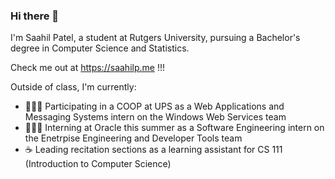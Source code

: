### Hi there 👋
I'm Saahil Patel, a student at Rutgers University, pursuing a Bachelor's degree in Computer Science and Statistics.

Check me out at https://saahilp.me !!!

Outside of class, I'm currently:

- 👨🏽‍💻 Participating in a COOP at UPS as a Web Applications and Messaging Systems intern on the Windows Web Services team
- 👨🏽‍💻 Interning at Oracle this summer as a Software Engineering intern on the Enetrpise Engineering and Developer Tools team
- ☕️ Leading recitation sections as a learning assistant for CS 111 (Introduction to Computer Science)
<!--
**Saahilp18/Saahilp18** is a ✨ _special_ ✨ repository because its `README.md` (this file) appears on your GitHub profile.

Here are some ideas to get you started:

- 🔭 I’m currently working on ...
- 🌱 I’m currently learning ...
- 👯 I’m looking to collaborate on ...
- 🤔 I’m looking for help with ...
- 💬 Ask me about ...
- 📫 How to reach me: ...
- 😄 Pronouns: ...
- ⚡ Fun fact: ...
-->
